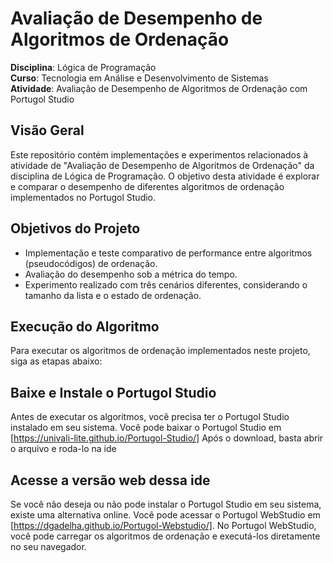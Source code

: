 # Avaliação de Desempenho de Algoritmos de Ordenação  

**Disciplina**: Lógica de Programação  
**Curso**: Tecnologia em Análise e Desenvolvimento de Sistemas    
**Atividade**: Avaliação de Desempenho de Algoritmos de Ordenação com Portugol Studio  

## Visão Geral
Este repositório contém implementações e experimentos relacionados à atividade de "Avaliação de Desempenho de Algoritmos de Ordenação" da disciplina de Lógica de Programação. O objetivo desta atividade é explorar e comparar o desempenho de diferentes algoritmos de ordenação implementados no Portugol Studio.

## Objetivos do Projeto
- Implementação e teste comparativo de performance entre algoritmos (pseudocódigos) de ordenação.
- Avaliação do desempenho sob a métrica do tempo.
- Experimento realizado com três cenários diferentes, considerando o tamanho da lista e o estado de ordenação.

## Execução do Algoritmo
Para executar os algoritmos de ordenação implementados neste projeto, siga as etapas abaixo:

## Baixe e Instale o Portugol Studio
Antes de executar os algoritmos, você precisa ter o Portugol Studio instalado em seu sistema. Você pode baixar o Portugol Studio em 
[https://univali-lite.github.io/Portugol-Studio/]
Após o download, basta abrir o arquivo e roda-lo na ide

## Acesse a versão web dessa ide
Se você não deseja ou não pode instalar o Portugol Studio em seu sistema, existe uma alternativa online. Você pode acessar o Portugol WebStudio em [https://dgadelha.github.io/Portugol-Webstudio/].
No Portugol WebStudio, você pode carregar os algoritmos de ordenação e executá-los diretamente no seu navegador.


